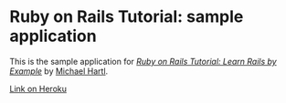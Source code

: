 # Ruby on Rails Tutorial: sample application

This is the sample application for
[*Ruby on Rails Tutorial: Learn Rails by Example*](http://railstutorial.org/)
by [Michael Hartl](http://michaelhartl.com/).

[Link on Heroku](http://gentle-meadow-1312.heroku.com/pages/home)